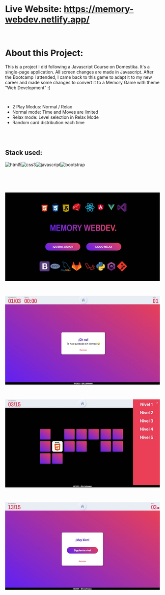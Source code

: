 # Live Website:  https://memory-webdev.netlify.app/

<br>

# About this Project:

 This is a project I did following a Javascript Course on Domestika. It's a single-page application. All screen changes are made in Javascript. After the Bootcamp I attended, I came back to this game to adapt it to my new career and made some changes to convert it to a Memory Game with theme "Web Development" :)

<br>

- 2 Play Modus: Normal / Relax
- Normal mode: Time and Moves are limited 
- Relax mode: Level selection in Relax Mode
- Random card distribution each time

 
 <br>
 <br>
 
 ## Stack used:
 
<img align="left" alt="html5" src="https://img.shields.io/badge/-HTML-F64A1D?&style=for-the-badge&logo=html5&logoColor=white" />
<img align="left" alt="css3" src="https://img.shields.io/badge/-CSS-2962E9?&style=for-the-badge&logo=css3&logoColor=white" />
<img align="left" alt="javascript" src="https://img.shields.io/badge/-JAVASCRIPT-D89606?&style=for-the-badge&logo=javascript&logoColor=white" />
<img align="left" alt="bootstrap" src="https://img.shields.io/badge/-bootstrap-533C78?&style=for-the-badge&logo=bootstrap&logoColor=white" />

<br>
<br>
<br>
<br>
<br>


![](memory1.png)  

<br>  

![](memory2.png)  

<br>  

![](memory3.png)  

<br>  

![](memory4.png)
